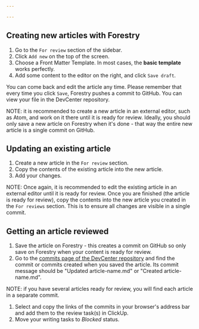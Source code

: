 ```yaml
---

---
```

## Creating new articles with Forestry

1. Go to the `For review` section of the sidebar.
2. Click `Add new` on the top of the screen.
3. Choose a Front Matter Template. In most cases, the **basic template** works perfectly.
4. Add some content to the editor on the right, and click `Save draft`.

You can come back and edit the article any time. Please remember that every time you click `Save`, Forestry pushes a commit to GitHub. You can view your file in the DevCenter repository.

NOTE: it is recommended to create a new article in an external editor, such as Atom, and work on it there until it is ready for review. Ideally, you should only save a new article on Forestry when it's done - that way the entire new article is a single commit on GitHub.

## Updating an existing article

1. Create a new article in the `For review` section.
2. Copy the contents of the existing article into the new article.
3. Add your changes.

NOTE: Once again, it is recommended to edit the existing article in an external editor until it is ready for review. Once you are finished (the article is ready for review), copy the contents into the new article you created in the `For reviews` section. This is to ensure all changes are visible in a single commit.

## Getting an article reviewed

1. Save the article on Forestry - this creates a commit on GitHub so only save on Forestry when your content is ready for review.
2. Go to the [commits page of the DevCenter repository](https://github.com/bitrise-io/devcenter/commits/master) and find the commit or commits created when you saved the article. Its commit message should be "Updated article-name.md" or "Created article-name.md".

NOTE: if you have several articles ready for review, you will find each article in a separate commit.

1. Select and copy the links of the commits in your browser's address bar and add them to the review task(s) in ClickUp.
2. Move your writing tasks to _Blocked_ status.